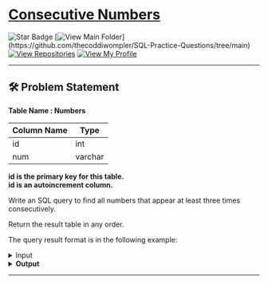 # [Consecutive Numbers](https://leetcode.com/problems/consecutive-numbers/description/)
![Star Badge](https://img.shields.io/static/v1?label=%F0%9F%8C%9F&message=If%20Useful&style=style=flat&color=BC4E99)
[![View Main Folder](https://img.shields.io/badge/View-Main_Folder-971901?)](https://github.com/thecoddiwompler/SQL-Practice-Questions/tree/main)
[![View Repositories](https://img.shields.io/badge/View-My_Repositories-blue?logo=GitHub)](https://github.com/thecoddiwompler?tab=repositories)
[![View My Profile](https://img.shields.io/badge/View-My_Profile-green?logo=GitHub)](https://github.com/thecoddiwompler)

---

## 🛠️ Problem Statement

  <b>Table Name : Numbers</b>

|  Column Name  |Type |
| ------------- | ------------- |
| id  | int  |
| num  | varchar  |

<b>id is the primary key for this table. </br>
id is an autoincrement column.  </b>
</br>

Write an SQL query to find all numbers that appear at least three times consecutively.  

Return the result table in any order.  

The query result format is in the following example:  

 <details>
<summary>
Input
</summary>

<b> Table Name: Logs

| id  | num  |
| --- |------ |
| 1  | 1   |
| 2  | 1   |
| 3  | 1   |
| 4  | 2   |
| 5  | 1   |
| 6  | 2   |
| 7  | 2   |  

</details>

<details>
<summary>
Output
</summary>

| ConsecutiveNums |  
| ---- |  
| 1 |

</details>

---
